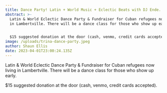 ```yaml
---
title: Dance Party! Latin + World Music + Eclectic Beats with DJ Ende.
abstract: >-
  Latin & World Eclectic Dance Party & Fundraiser for Cuban refugees now living
  in Lambertville. There will be a dance class for those who show up early. 


  $15 suggested donation at the door (cash, venmo, credit cards accepted). 
image: /uploads/trina-dance-party.jpeg
author: Shaun Ellis
date: 2023-04-01T23:00:24.135Z
---
```

Latin & World Eclectic Dance Party & Fundraiser for Cuban refugees now living in Lambertville. There will be a dance class for those who show up early. 

$15 suggested donation at the door (cash, venmo, credit cards accepted).